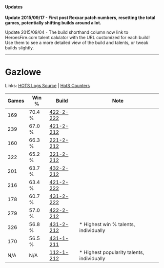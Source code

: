 #### Updates
**Update 2015/09/17 - First post Rexxar patch numbers, resetting the total games, potentially shifting builds around a lot.**

Update 2015/09/04 - The build shorthand column now link to HeroesFire.com talent calulator with the URL customized for each build!  
Use them to see a more detailed view of the build and talents, or tweak builds slightly.

***

# Gazlowe

Links: [HOTS Logs Source](https://www.hotslogs.com/Sitewide/HeroDetails?Hero=Gazlowe) | [HotS Counters](http://hotscounters.com/#/hero/Gazlowe)

Games  | Win %  | Build     | Note
-----  | -----  | -----     | ----
169    | 70.4 % | [422-2-222](http://www.heroesfire.com/hots/talent-calculator/gazlowe#sGEE) | 
239    | 67.0 % | [421-2-212](http://www.heroesfire.com/hots/talent-calculator/gazlowe#sDnq) | 
160    | 66.3 % | [221-2-212](http://www.heroesfire.com/hots/talent-calculator/gazlowe#kbVq) | 
322    | 65.2 % | [321-2-212](http://www.heroesfire.com/hots/talent-calculator/gazlowe#oPeq) | 
201    | 63.7 % | [432-2-212](http://www.heroesfire.com/hots/talent-calculator/gazlowe#seea) | 
216    | 63.4 % | [421-2-222](http://www.heroesfire.com/hots/talent-calculator/gazlowe#sDn-) | 
178    | 60.7 % | [431-2-222](http://www.heroesfire.com/hots/talent-calculator/gazlowe#scCU) | 
279    | 57.0 % | [422-2-212](http://www.heroesfire.com/hots/talent-calculator/gazlowe#sGE4) | 
326    | 56.8 % | [431-2-212](http://www.heroesfire.com/hots/talent-calculator/gazlowe#scCK) | * Highest win % talents, individually
170    | 56.5 % | [431-1-211](http://www.heroesfire.com/hots/talent-calculator/gazlowe#sbyh) | 
N/A    | N/A    | [112-1-212](http://www.heroesfire.com/hots/talent-calculator/gazlowe#gR8y) | * Highest popularity talents, individually
